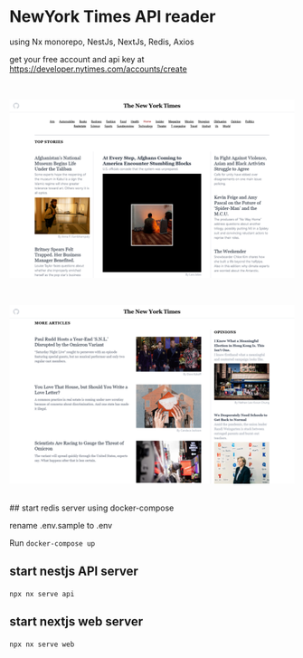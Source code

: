 # NewYork Times API reader

using Nx monorepo, NestJs, NextJs, Redis, Axios

get your free account and api key at https://developer.nytimes.com/accounts/create  

<br />

![screen shot](https://raw.githubusercontent.com/madipta/newyorktimes-api-reader/master/images/screen-01.png)  

<br />

![screen shot](https://raw.githubusercontent.com/madipta/newyorktimes-api-reader/master/images/screen-02.png)  

<br />
## start redis server using docker-compose

rename .env.sample to .env

Run `docker-compose up`  


## start nestjs API server

`npx nx serve api`  


## start nextjs web server

`npx nx serve web`